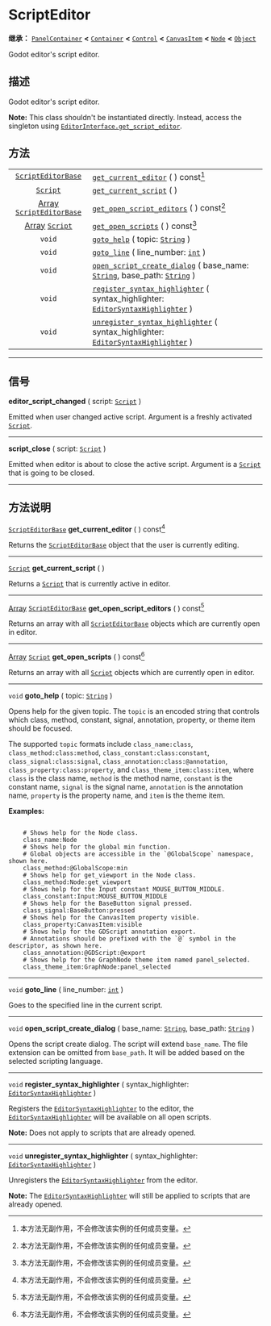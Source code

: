 <!-- ⚠ 请勿编辑本文件 ⚠ -->
<!-- 本文档使用脚本从 WeDot 引擎源码仓库生成。 -->
<!-- 生成脚本：https://github.com/WeDot-Engine/WeDot/tree/4.3/doc/tools/make_md.py； -->
<!-- 原文件：https://github.com/WeDot-Engine/WeDot/tree/4.3/doc/classes/ScriptEditor.xml。 -->

<div id="_class_scripteditor"></div>

# ScriptEditor

**继承：** [`PanelContainer`](class_panelcontainer.md) **<** [`Container`](class_container.md) **<** [`Control`](class_control.md) **<** [`CanvasItem`](class_canvasitem.md) **<** [`Node`](class_node.md) **<** [`Object`](class_object.md)

Godot editor's script editor.

## 描述

Godot editor's script editor.

 **Note:** This class shouldn't be instantiated directly. Instead, access the singleton using [`EditorInterface.get_script_editor`](#class_editorinterface_method_get_script_editor).

## 方法

|||
|:-:|:--|
| [`ScriptEditorBase`](class_scripteditorbase.md)                         | [`get_current_editor`](#class_scripteditor_method_get_current_editor) ( ) const[^const]                                                                                           |
| [`Script`](class_script.md)                                             | [`get_current_script`](#class_scripteditor_method_get_current_script) ( )                                                                                                         |
| [Array](class_array.md) [`ScriptEditorBase`](class_scripteditorbase.md) | [`get_open_script_editors`](#class_scripteditor_method_get_open_script_editors) ( ) const[^const]                                                                                 |
| [Array](class_array.md) [`Script`](class_script.md)                     | [`get_open_scripts`](#class_scripteditor_method_get_open_scripts) ( ) const[^const]                                                                                               |
| `void`                                                                  | [`goto_help`](#class_scripteditor_method_goto_help) ( topic: [`String`](class_string.md) )                                                                                        |
| `void`                                                                  | [`goto_line`](#class_scripteditor_method_goto_line) ( line_number: [`int`](class_int.md) )                                                                                        |
| `void`                                                                  | [`open_script_create_dialog`](#class_scripteditor_method_open_script_create_dialog) ( base_name: [`String`](class_string.md), base_path: [`String`](class_string.md) )            |
| `void`                                                                  | [`register_syntax_highlighter`](#class_scripteditor_method_register_syntax_highlighter) ( syntax_highlighter: [`EditorSyntaxHighlighter`](class_editorsyntaxhighlighter.md) )     |
| `void`                                                                  | [`unregister_syntax_highlighter`](#class_scripteditor_method_unregister_syntax_highlighter) ( syntax_highlighter: [`EditorSyntaxHighlighter`](class_editorsyntaxhighlighter.md) ) |

<!-- rst-class:: classref-section-separator -->

---

## 信号

<div id="_class_class_scripteditor_signal_editor_script_changed"></div>

**editor_script_changed** ( script: [`Script`](class_script.md) ) <div id="class_scripteditor_signal_editor_script_changed"></div>

Emitted when user changed active script. Argument is a freshly activated [`Script`](class_script.md).

<!-- rst-class:: classref-item-separator -->

---

<div id="_class_class_scripteditor_signal_script_close"></div>

**script_close** ( script: [`Script`](class_script.md) ) <div id="class_scripteditor_signal_script_close"></div>

Emitted when editor is about to close the active script. Argument is a [`Script`](class_script.md) that is going to be closed.

<!-- rst-class:: classref-section-separator -->

---

## 方法说明

<div id="_class_scripteditor_method_get_current_editor"></div>

[`ScriptEditorBase`](class_scripteditorbase.md) **get_current_editor** ( ) const[^const]<div id="class_scripteditor_method_get_current_editor"></div>

Returns the [`ScriptEditorBase`](class_scripteditorbase.md) object that the user is currently editing.

<!-- rst-class:: classref-item-separator -->

---

<div id="_class_scripteditor_method_get_current_script"></div>

[`Script`](class_script.md) **get_current_script** ( )<div id="class_scripteditor_method_get_current_script"></div>

Returns a [`Script`](class_script.md) that is currently active in editor.

<!-- rst-class:: classref-item-separator -->

---

<div id="_class_scripteditor_method_get_open_script_editors"></div>

[Array](class_array.md) [`ScriptEditorBase`](class_scripteditorbase.md) **get_open_script_editors** ( ) const[^const]<div id="class_scripteditor_method_get_open_script_editors"></div>

Returns an array with all [`ScriptEditorBase`](class_scripteditorbase.md) objects which are currently open in editor.

<!-- rst-class:: classref-item-separator -->

---

<div id="_class_scripteditor_method_get_open_scripts"></div>

[Array](class_array.md) [`Script`](class_script.md) **get_open_scripts** ( ) const[^const]<div id="class_scripteditor_method_get_open_scripts"></div>

Returns an array with all [`Script`](class_script.md) objects which are currently open in editor.

<!-- rst-class:: classref-item-separator -->

---

<div id="_class_scripteditor_method_goto_help"></div>

`void` **goto_help** ( topic: [`String`](class_string.md) )<div id="class_scripteditor_method_goto_help"></div>

Opens help for the given topic. The `topic` is an encoded string that controls which class, method, constant, signal, annotation, property, or theme item should be focused.

The supported `topic` formats include `class_name:class`, `class_method:class:method`, `class_constant:class:constant`, `class_signal:class:signal`, `class_annotation:class:@annotation`, `class_property:class:property`, and `class_theme_item:class:item`, where `class` is the class name, `method` is the method name, `constant` is the constant name, `signal` is the signal name, `annotation` is the annotation name, `property` is the property name, and `item` is the theme item.

 **Examples:** 

```

    # Shows help for the Node class.
    class_name:Node
    # Shows help for the global min function.
    # Global objects are accessible in the `@GlobalScope` namespace, shown here.
    class_method:@GlobalScope:min
    # Shows help for get_viewport in the Node class.
    class_method:Node:get_viewport
    # Shows help for the Input constant MOUSE_BUTTON_MIDDLE.
    class_constant:Input:MOUSE_BUTTON_MIDDLE
    # Shows help for the BaseButton signal pressed.
    class_signal:BaseButton:pressed
    # Shows help for the CanvasItem property visible.
    class_property:CanvasItem:visible
    # Shows help for the GDScript annotation export.
    # Annotations should be prefixed with the `@` symbol in the descriptor, as shown here.
    class_annotation:@GDScript:@export
    # Shows help for the GraphNode theme item named panel_selected.
    class_theme_item:GraphNode:panel_selected
```



<!-- rst-class:: classref-item-separator -->

---

<div id="_class_scripteditor_method_goto_line"></div>

`void` **goto_line** ( line_number: [`int`](class_int.md) )<div id="class_scripteditor_method_goto_line"></div>

Goes to the specified line in the current script.

<!-- rst-class:: classref-item-separator -->

---

<div id="_class_scripteditor_method_open_script_create_dialog"></div>

`void` **open_script_create_dialog** ( base_name: [`String`](class_string.md), base_path: [`String`](class_string.md) )<div id="class_scripteditor_method_open_script_create_dialog"></div>

Opens the script create dialog. The script will extend `base_name`. The file extension can be omitted from `base_path`. It will be added based on the selected scripting language.

<!-- rst-class:: classref-item-separator -->

---

<div id="_class_scripteditor_method_register_syntax_highlighter"></div>

`void` **register_syntax_highlighter** ( syntax_highlighter: [`EditorSyntaxHighlighter`](class_editorsyntaxhighlighter.md) )<div id="class_scripteditor_method_register_syntax_highlighter"></div>

Registers the [`EditorSyntaxHighlighter`](class_editorsyntaxhighlighter.md) to the editor, the [`EditorSyntaxHighlighter`](class_editorsyntaxhighlighter.md) will be available on all open scripts.

 **Note:** Does not apply to scripts that are already opened.

<!-- rst-class:: classref-item-separator -->

---

<div id="_class_scripteditor_method_unregister_syntax_highlighter"></div>

`void` **unregister_syntax_highlighter** ( syntax_highlighter: [`EditorSyntaxHighlighter`](class_editorsyntaxhighlighter.md) )<div id="class_scripteditor_method_unregister_syntax_highlighter"></div>

Unregisters the [`EditorSyntaxHighlighter`](class_editorsyntaxhighlighter.md) from the editor.

 **Note:** The [`EditorSyntaxHighlighter`](class_editorsyntaxhighlighter.md) will still be applied to scripts that are already opened.

[^virtual]: 本方法通常需要用户覆盖才能生效。
[^const]: 本方法无副作用，不会修改该实例的任何成员变量。
[^vararg]: 本方法除了能接受在此处描述的参数外，还能够继续接受任意数量的参数。
[^constructor]: 本方法用于构造某个类型。
[^static]: 调用本方法无需实例，可直接使用类名进行调用。
[^operator]: 本方法描述的是使用本类型作为左操作数的有效运算符。
[^bitfield]: 这个值是由下列位标志构成位掩码的整数。
[^void]: 无返回值。
